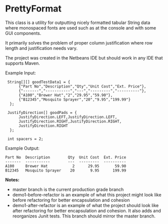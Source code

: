 # PrettyFormat
This class is a utility for outputting nicely formatted tabular String data where monospaced fonts are used such as at the console and with some GUI components.

It primarily solves the problem of proper column justification where row length and justification needs vary.

The project was created in the Netbeans IDE but should work in any IDE that supports Maven.

Example Input:
```
 String[][] goodTestData1 = {
      {"Part No","Description","Qty","Unit Cost","Ext. Price"},
      {"-------","-----------","---","---------","----------"},
      {"A100","Brewer Hat","2","29.95","59.90"},
      {"B12345","Mosquito Sprayer","20","9.95","199.99"}
  };

 JustifyDirection[] goodPads = {
      JustifyDirection.LEFT,JustifyDirection.LEFT,
      JustifyDirection.RIGHT,JustifyDirection.RIGHT,
      JustifyDirection.RIGHT
  };

 int spacers = 2;
 ```
 Example Output:
 ```
 Part No  Description        Qty  Unit Cost  Ext. Price 
 -------  -----------        ---  ---------  ----------  
 A100     Brewer Hat           2      29.95       59.90      
 B12345   Mosquito Sprayer    20       9.95      199.99     
```
**Notes:**
- master branch is the current production grade branch
- demo1-before-refactor is an example of what this project might look like 
  before refactoring for better encapsulation and cohesion
- demo1-after-refactor is an example of what the project should look like 
  after refactoring for better encapsulation and cohesion. It also adds and 
  reorganizes Junit tests. This branch should mirror the master branch.